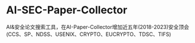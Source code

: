 # AI-SEC-Paper-Collector
AI&amp;安全论文搜索工具，在AI-Paper-Collector增加近五年(2018-2023)安全顶会(CCS、SP、NDSS、USENIX、CRYPTO、EUCRYPTO、TDSC、TIFS)
